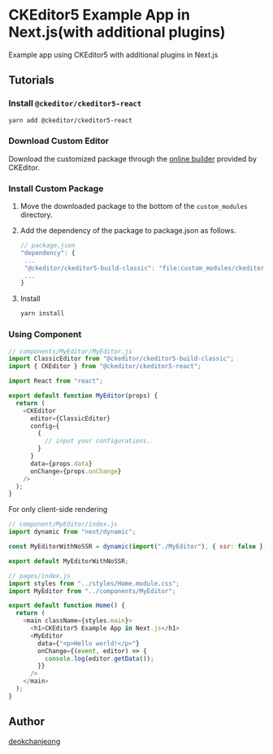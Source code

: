# CKEditor5 Example App in Next.js(with additional plugins)

Example app using CKEditor5 with additional plugins in Next.js

## Tutorials

### Install `@ckeditor/ckeditor5-react`

```bash
yarn add @ckeditor/ckeditor5-react
```

### Download Custom Editor

Download the customized package through the [online builder](<(https://ckeditor.com/ckeditor-5/online-builder/)>) provided by CKEditor.

### Install Custom Package

1. Move the downloaded package to the bottom of the `custom_modules` directory.
2. Add the dependency of the package to package.json as follows.
   ```javascript
   // package.json
   "dependency": {
    ...
    "@ckeditor/ckeditor5-build-classic": "file:custom_modules/ckeditor5-build-classic-custom",
    ...
   }
   ```
3. Install

   ```bash
   yarn install
   ```

### Using Component

```javascript
// components/MyEditor/MyEditor.js
import ClassicEditor from "@ckeditor/ckeditor5-build-classic";
import { CKEditor } from "@ckeditor/ckeditor5-react";

import React from "react";

export default function MyEditor(props) {
  return (
    <CKEditor
      editor={ClassicEditor}
      config={
        {
          // input your configurations..
        }
      }
      data={props.data}
      onChange={props.onChange}
    />
  );
}
```

For only client-side rendering

```javascript
// component/MyEditor/index.js
import dynamic from "next/dynamic";

const MyEditorWithNoSSR = dynamic(import("./MyEditor"), { ssr: false });

export default MyEditorWithNoSSR;
```

```javascript
// pages/index.js
import styles from "../styles/Home.module.css";
import MyEditor from "../components/MyEditor";

export default function Home() {
  return (
    <main className={styles.main}>
      <h1>CKEditor5 Example App in Next.js</h1>
      <MyEditor
        data={"<p>Hello world!</p>"}
        onChange={(event, editor) => {
          console.log(editor.getData());
        }}
      />
    </main>
  );
}
```

## Author

[deokchanjeong](https://github.com/deokchanjeong)
